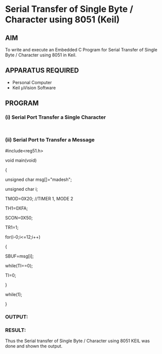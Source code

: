 
# Serial Transfer of Single Byte / Character using 8051 (Keil)

## AIM
To write and execute an Embedded C Program for Serial Transfer of Single Byte / Character using 8051 in Keil.

## APPARATUS REQUIRED
- Personal Computer  
- Keil µVision Software  

## PROGRAM

### (i) Serial Port Transfer a Single Character

```


```
### (ii) Serial Port to Transfer a Message


#include<reg51.h>

void main(void)

{

unsigned char msg[]="madesh";

unsigned char i;

TMOD=0X20; //TIMER 1, MODE 2

TH1=0XFA;

SCON=0X50;

TR1=1;

for(i-0;i<=12;i++)

{

SBUF=msg[i];

while(TI==0);

TI=0;

}

while(1);

}

### OUTPUT:

### RESULT:
Thus the Serial transfer of Single Byte / Character using 8051 KEIL was done and shown the output.
